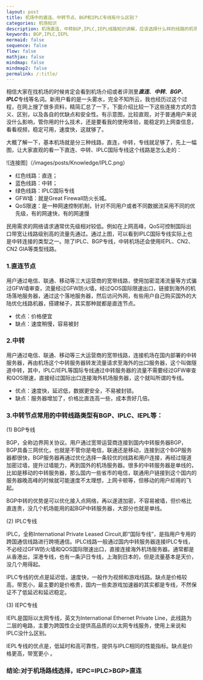 ```yaml
---
layout: post
title: 机场中的直连、中转节点、BGP和IPLC专线有什么区别？
categories: 机场知识
description: 机场直连，中转BGP,IPLC,IEPL线路知识讲解，应该选择什么样的线路的机场能满足用户的使用需求，不花冤枉钱，下面介绍比较一下这些连接方式的含义、区别，以及各自的优缺点和安全性。有示意图，比较直观，对于普通用户来说没什么影响，管你用的什么技术，还是要看我的使用体验，能稳定的上网查信息，看看视频，稳定可用
keywords: BGP,IPLC,IEPL
mermaid: false
sequence: false
flow: false
mathjax: false
mindmap: false
mindmap2: false
permalink: /:title/
---
```

相信大家在找机场的时候肯定会看到机场介绍或者评测里***直连***、***中转***、***BGP***、***IPLC***专线等名词。新用户看的是一头雾水，完全不知所云，我也经历过这个过程，在网上搜了很多资料，精简汇总了一下，下面介绍比较一下这些连接方式的含义、区别，以及各自的优缺点和安全性。有示意图，比较直观，对于普通用户来说没什么影响，管你用的什么技术，还是要看我的使用体验，能稳定的上网查信息，看看视频，稳定可用，速度快，这就够了。

大概了解一下，基本机场就是分三种线路，直连，中转，专线就足够了，先上一幅图，让大家直观的看一下直连、中转、IPLC国际专线这个线路是怎么走的：

![连接图]（/images/posts/Knowledge/IPLC.png）

* 红色线路：直连；
* 蓝色线路：中转；
* 绿色线路：IPLC国际专线
* GFW墙：就是Great Firewall防火长城。
* QoS限速：是一种网速控制机制，针对不同用户或者不同数据流采用不同的优先级，有的网速快，有的网速慢

民用需求的网络请求通常优先级相对较低。例如在上网高峰，QoS可控制国际出口带宽让线路级别高的流量先通过。通过上图，可以看到IPLC国际专线实际上也是中转连接的类型之一。除了IPLC、BGP专线，中转机场还会使用IEPL、CN2、CN2 GIA等类型线路。

### 1.直连节点

用户通过电信、联通、移动等三大运营商的宽带线路，使用加密混淆流量等方式骗过GFW墙审查，流量经过GFW防火墙，经过QOS国际限速出口，链接到海外的机场落地服务器，通过这个落地服务器，然后访问外网，有些用户自己购买国外的大陆优化线路机器，搭建梯子，其实那种就都是直连节点。

* 优点：价格便宜
* 缺点：速度稍慢，容易被封

### 2.中转

用户通过电信、联通、移动等三大运营商的宽带线路，连接机场在国内部署的中转服务器，再由机场这个中转服务器转发流量请求至海外的出口服务器，这个叫做隧道中转，其中，IPLC/IEPL等国际专线通过中转服务器的流量不需要经过GFW审查和QOS限速，直接经过国际出口连接海外机场服务器，这个就叫所谓的专线。

* 优点：速度快，延迟低，数据更安全，不易被封锁。
* 缺点：服务器增加了，价格比直连高一些，成本贵好几倍。

### 3.中转节点常用的中转线路类型有BGP、IPLC、IEPL等：

(1) BGP专线

BGP，全称边界网关协议。用户通过宽带运营商连接到国内中转服务器BGP，BGP具备三网优化，也就是不管你是电信，联通还是移动，连接到这个BGP服务器都很快，BGP服务器再通过优化选择一条较优的线路和用户连接，再经过隧道加密过墙，提升过墙能力，再到国外的机场服务器。很多的中转服务器是单线的，比如是移动的中转服务器，那么国内一些省市的电信，联通用户链接到这个国内的服务器晚高峰的时候就可能速度不太理想，上网卡顿等，但移动的用户却用的飞起。

BGP中转的优势是可以优化接入点网络，再以遂道加密，不容易被墙，但价格比直连贵，没几个机场能用的起BGP中转服务器，大部分也就是单线。

(2) IPLC专线

IPLC，全称International Private Leased Circuit,即“国际专线”，是指用户专用的跨国通信线路进行跨境通信。IPLC线路一般通过国内中转服务器连接IPLC专线，不必经过GFW防火墙和QOS国际限速出口，直接连接海外机场服务器。通常都是从香港出，深港专线，也有一条沪日专线，上海到日本的，但是流量基本是天价，没几个用得起。

IPLC专线的优点是延迟低，速度快，一般作为视频和游戏线路。缺点是价格较高，带宽小，最主要的是价格贵，国内一些卖游戏加速器的其实都是专线，不然保证不了低延迟和延迟稳定。

(3) IEPC专线

IEPL是国际以太网专线，英文为International Ethernet Private Line，此线路为二层的电路，主要为跨国性企业提供高品质的以太网专线服务，使用上来说和IPLC没什么区别。

IEPL专线的优点是，低延时和高可靠性，提供与IPLC相同的性能指标。缺点是价格更高，带宽更小 。

### 结论:对于机场路线选择，IEPC=IPLC>BGP>直连

